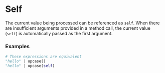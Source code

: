# Self

The current value being processed can be referenced as `self`. When there are insufficient arguments provided in a method call, the current value (`self`) is automatically passed as the first argument.

### Examples

```python
# These expressions are equivalent
"hello" | upcase()
"hello" | upcase(self)
```
